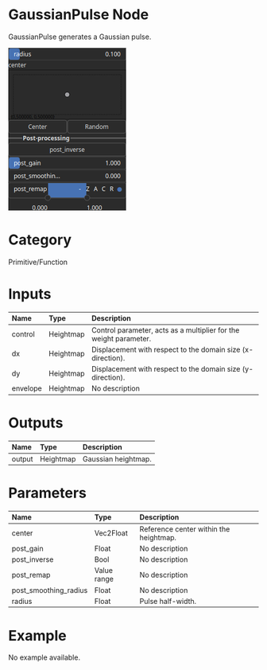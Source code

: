 
GaussianPulse Node
==================


GaussianPulse generates a Gaussian pulse.



![img](../../images/nodes/GaussianPulse_settings.png)


# Category


Primitive/Function
# Inputs

|Name|Type|Description|
| :--- | :--- | :--- |
|control|Heightmap|Control parameter, acts as a multiplier for the weight parameter.|
|dx|Heightmap|Displacement with respect to the domain size (x-direction).|
|dy|Heightmap|Displacement with respect to the domain size (y-direction).|
|envelope|Heightmap|No description|

# Outputs

|Name|Type|Description|
| :--- | :--- | :--- |
|output|Heightmap|Gaussian heightmap.|

# Parameters

|Name|Type|Description|
| :--- | :--- | :--- |
|center|Vec2Float|Reference center within the heightmap.|
|post_gain|Float|No description|
|post_inverse|Bool|No description|
|post_remap|Value range|No description|
|post_smoothing_radius|Float|No description|
|radius|Float|Pulse half-width.|

# Example


No example available.